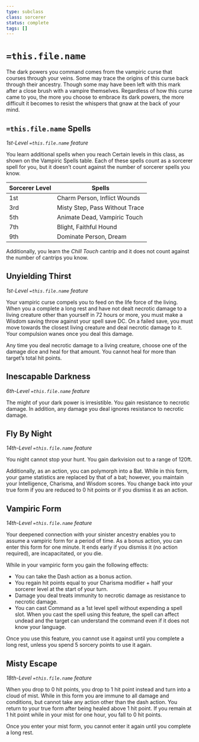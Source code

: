 ```yaml
---
type: subclass 
class: sorcerer
status: complete
tags: []
---
```

# `=this.file.name`

The dark powers you command comes from the vampiric curse that courses through your veins. Some may trace the origins of this curse back through their ancestry. Though some may have been left with this mark after a close brush with a vampire themselves. Regardless of how this curse came to you, the more you choose to embrace its dark powers, the more difficult it becomes to resist the whispers that gnaw at the back of your mind.

## `=this.file.name` Spells

*1st-Level `=this.file.name` feature*

You learn additional spells when you reach Certain levels in this class, as shown on the Vampiric Spells table. Each of these spells count as a sorcerer spell for you, but it doesn’t count against the number of sorcerer spells you know.

| Sorcerer Level | Spells |
|---|---|
| 1st | Charm Person, Inflict Wounds |
| 3rd | Misty Step, Pass Without Trace |
| 5th | Animate Dead, Vampiric Touch |
| 7th | Blight, Faithful Hound |
| 9th | Dominate Person, Dream |

Additionally, you learn the *Chill Touch* cantrip and it does not count against the number of cantrips you know.

## Unyielding Thirst

*1st-Level `=this.file.name` feature*

Your vampiric curse compels you to feed on the life force of the living. When you a complete a long rest and have not dealt necrotic damage to a living creature other than yourself in 72 hours or more, you must make a Wisdom saving throw against your spell save DC. On a failed save, you must move towards the closest living creature and deal necrotic damage to it. Your compulsion wanes once you deal this damage. 

Any time you deal necrotic damage to a living creature, choose one of the damage dice and heal for that amount. You cannot heal for more than target’s total hit points.

## Inescapable Darkness

*6th-Level `=this.file.name` feature*

The might of your dark power is irresistible. You gain resistance to necrotic damage. In addition, any damage you deal ignores resistance to necrotic damage.

## Fly By Night

*14th-Level `=this.file.name` feature*

You night cannot stop your hunt. You gain darkvision out to a range of 120ft.

Additionally, as an action, you can polymorph into a Bat. While in this form, your game statistics are replaced by that of a bat; however, you maintain your Intelligence, Charisma, and Wisdom scores. You change back into your true form if you are reduced to 0 hit points or if you dismiss it as an action.


## Vampiric Form

*14th-Level `=this.file.name` feature*

Your deepened connection with your sinister ancestry enables you to assume a vampiric form for a period of time. As a bonus action, you can enter this form for one minute. It ends early if you dismiss it (no action required), are incapacitated, or you die.

While in your vampiric form you gain the following effects:

* You can take the Dash action as a bonus action.
* You regain hit points equal to your Charisma modifier + half your sorcerer level at the start of your turn.
* Damage you deal treats immunity to necrotic damage as resistance to necrotic damage.
* You can cast Command as a 1st level spell without expending a spell slot. When you cast the spell using this feature, the spell can affect undead and the target can understand the command even if it does not know your language.

Once you use this feature, you cannot use it against until you complete a long rest, unless you spend 5 sorcery points to use it again.

## Misty Escape

*18th-Level `=this.file.name` feature*

When you drop to 0 hit points, you drop to 1 hit point instead and turn into a cloud of mist. While in this form you are immune to all damage and conditions, but cannot take any action other than the dash action. You return to your true form after being healed above 1 hit point. If you remain at 1 hit point while in your mist for one hour, you fall to 0 hit points.

Once you enter your mist form, you cannot enter it again until you complete a long rest.
